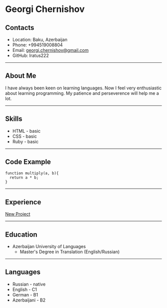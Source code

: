# Georgi Chernishov
## Contacts
* Location: Baku, Azerbaijan
* Phone: +994519008804
* Email: georgi.chernishov@gmail.com
* GitHub: Iratus222
----

## About Me
I have always been keen on learning languages. Now I feel very enthusiastic about learning programming. My patience and perseverence will help me a lot.

----
## Skills
* HTML - basic
* CSS - basic
* Ruby - basic
----
## Code Example
```
function multiply(a, b){
  return a * b; 
}
```

----
## Experience
[New Project](https://github.com/Iratus222/rsschool-cv.git)

----
## Education
* Azerbaijan University of Languages
    * Master's Degree in Translation (English/Russian)

----
## Languages
* Russian - native
* English - C1
* German - B1
* Azerbaijani - B2

